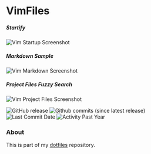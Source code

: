 # VimFiles

##### Startify

![Vim Startup Screenshot]

##### Markdown Sample

![Vim Markdown Screenshot]

##### Project Files Fuzzy Search

![Vim Project Files Screenshot]

![GitHub
release](https://img.shields.io/github/release/filipekiss/vimfiles.svg?colorA=D3869B&colorB=8F3F71&style=flat-square)
![Github commits (since latest release)](https://img.shields.io/github/commits-since/filipekiss/vimfiles/latest.svg?colorA=D3869B&colorB=8F3F71&style=flat-square)
![Last Commit Date](https://img.shields.io/github/last-commit/filipekiss/vimfiles.svg?colorA=D3869B&colorB=8F3F71&style=flat-square)
![Activity Past Year](https://img.shields.io/github/commit-activity/y/filipekiss/vimfiles.svg?colorA=D3869B&colorB=8F3F71&style=flat-square)

### About

This is part of my [dotfiles] repository.

[vim startup screenshot]:
    https://raw.githubusercontent.com/filipekiss/vimfiles/master/screenshots/startify.png
[vim markdown screenshot]:
    https://raw.githubusercontent.com/filipekiss/vimfiles/master/screenshots/markdown.png
[vim project files screenshot]:
    https://raw.githubusercontent.com/filipekiss/vimfiles/master/screenshots/fuzzy-files.png
[dotfiles]: https://github.com/filipekiss/dotfiles
